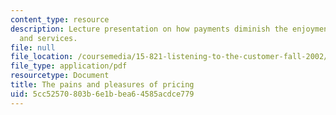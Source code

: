 ```yaml
---
content_type: resource
description: Lecture presentation on how payments diminish the enjoyment of products
  and services.
file: null
file_location: /coursemedia/15-821-listening-to-the-customer-fall-2002/5cc52570803b6e1bbea64585acdce779_redblack20copy.pdf
file_type: application/pdf
resourcetype: Document
title: The pains and pleasures of pricing
uid: 5cc52570-803b-6e1b-bea6-4585acdce779
---
```

